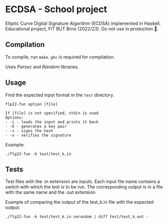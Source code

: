 # ECDSA - School project

Elliptic Curve Digital Signature Algorithm (ECDSA) implemented in Haskell.
Educational project, FIT BUT Brno (2022/23). Do not use in production 🫠.

## Compilation

To compile, run `make`.
`ghc` is required for compilation.

Uses *Parsec* and *Random* libraries.

## Usage

Find the expected input format in the `test` directory.

```
flp22-fun option [file]

If [file] is not specified, stdin is used
Options:
- -i - loads the input and prints it back
- -k - generates a key pair
- -s - signs the hash 
- -v - verifies the signature
```

Example:
```
./flp22-fun -k test/test_k.in
```

## Tests

Test files with the .in extension are inputs.
Each input file name contains a switch with which the test is to be run.
The corresponding output is in a file with the same name and the .out extension.

Example of comparing the output of the test_k.in file with the expected output:
```
./flp22-fun -k test/test_k.in norandom | diff test/test_k.out -
```

